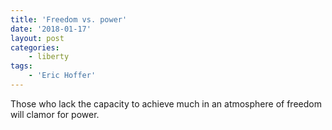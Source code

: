 ```yaml
---
title: 'Freedom vs. power'
date: '2018-01-17'
layout: post
categories:
    - liberty
tags:
    - 'Eric Hoffer'
---
```


Those who lack the capacity to achieve much in an atmosphere of freedom will clamor for power.